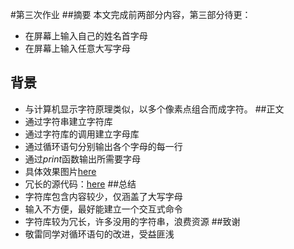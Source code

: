 #第三次作业
##摘要
本文完成前两部分内容，第三部分待更：
 
* 在屏幕上输入自己的姓名首字母
*  在屏幕上输入任意大写字母
## 背景
* 与计算机显示字符原理类似，以多个像素点组合而成字符。
##正文
* 通过字符串建立字符库
*  通过字符库的调用建立字母库
*  通过循环语句分别输出各个字母的每一行
* 通过*print*函数输出所需要字母
* 具体效果图片[here](https://github.com/yyfwhu/computationalphysics_N2013301020096/blob/master/yyf.png)
* 冗长的源代码：[here](https://github.com/yyfwhu/computationalphysics_N2013301020096/blob/master/homework.py)
##总结
* 字符库包含内容较少，仅涵盖了大写字母
* 输入不方便，最好能建立一个交互式命令
* 字符库较为冗长，许多没用的字符串，浪费资源
##致谢
* 敬雷同学对循环语句的改进，受益匪浅
